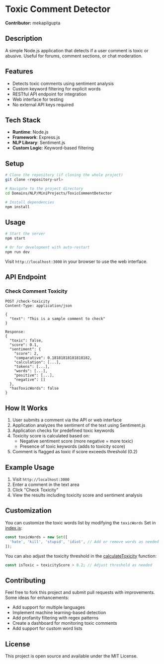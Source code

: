 # Toxic Comment Detector

**Contributor:** mekapilgupta

## Description
A simple Node.js application that detects if a user comment is toxic or abusive. Useful for forums, comment sections, or chat moderation.

## Features
- Detects toxic comments using sentiment analysis
- Custom keyword filtering for explicit words
- RESTful API endpoint for integration
- Web interface for testing
- No external API keys required

## Tech Stack
- **Runtime**: Node.js
- **Framework**: Express.js
- **NLP Library**: Sentiment.js
- **Custom Logic**: Keyword-based filtering

## Setup

```bash
# Clone the repository (if cloning the whole project)
git clone <repository-url>

# Navigate to the project directory
cd Domains/NLP/MiniProjects/ToxicCommentDetector

# Install dependencies
npm install
```

## Usage

```bash
# Start the server
npm start

# Or for development with auto-restart
npm run dev
```

Visit `http://localhost:3000` in your browser to use the web interface.

## API Endpoint

### Check Comment Toxicity
```
POST /check-toxicity
Content-Type: application/json

{
  "text": "This is a sample comment to check"
}

Response:
{
  "toxic": false,
  "score": 0.1,
  "sentiment": {
    "score": 2,
    "comparative": 0.18181818181818182,
    "calculation": [...],
    "tokens": [...],
    "words": [...],
    "positive": [...],
    "negative": []
  },
  "hasToxicWords": false
}
```

## How It Works

1. User submits a comment via the API or web interface
2. Application analyzes the sentiment of the text using Sentiment.js
3. Application checks for predefined toxic keywords
4. Toxicity score is calculated based on:
   - Negative sentiment score (more negative = more toxic)
   - Presence of toxic keywords (adds to toxicity score)
5. Comment is flagged as toxic if score exceeds threshold (0.2)

## Example Usage

1. Visit `http://localhost:3000`
2. Enter a comment in the text area
3. Click "Check Toxicity"
4. View the results including toxicity score and sentiment analysis

## Customization

You can customize the toxic words list by modifying the `toxicWords` Set in [index.js](file://c:\Users\Albus\Documents\GitHub\ProjectHive\Domains\Backend\MiniProjects\RandomFactGenerator\index.js#L11-L20):
```javascript
const toxicWords = new Set([
  'hate', 'kill', 'stupid', 'idiot', // Add or remove words as needed
]);
```

You can also adjust the toxicity threshold in the [calculateToxicity](file://c:\Users\Albus\Documents\GitHub\ProjectHive\Domains\Backend\MiniProjects\RandomFactGenerator\index.js#L36-L57) function:
```javascript
const isToxic = toxicityScore > 0.2; // Adjust threshold as needed
```

## Contributing

Feel free to fork this project and submit pull requests with improvements. Some ideas for enhancements:
- Add support for multiple languages
- Implement machine learning-based detection
- Add profanity filtering with regex patterns
- Create a dashboard for monitoring toxic comments
- Add support for custom word lists

## License

This project is open source and available under the MIT License.